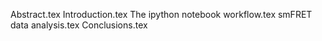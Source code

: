 Abstract.tex
Introduction.tex
The ipython notebook workflow.tex
smFRET data analysis.tex
Conclusions.tex
